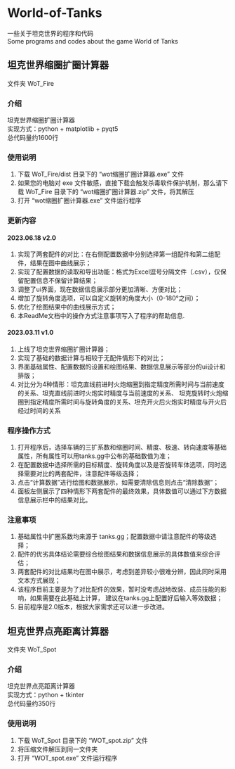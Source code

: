 
# World-of-Tanks

一些关于坦克世界的程序和代码 \
Some programs and codes about the game World of Tanks

## 坦克世界缩圈扩圈计算器

文件夹 WoT_Fire

### 介绍

坦克世界缩圈扩圈计算器 \
实现方式：python + matplotlib + pyqt5 \
总代码量约1600行

### 使用说明

1. 下载 WoT_Fire/dist 目录下的 “wot缩圈扩圈计算器.exe” 文件
2. 如果您的电脑对 exe 文件敏感，直接下载会触发杀毒软件保护机制，那么请下载 WoT_Fire 目录下的 “wot缩圈扩圈计算器.zip” 文件，将其解压
3. 打开 “wot缩圈扩圈计算器.exe” 文件运行程序

### 更新内容

#### 2023.06.18 v2.0

1. 实现了两套配件的对比：在右侧配置数据中分别选择第一组配件和第二组配件，结果在图中曲线展示；
2. 实现了配置数据的读取和导出功能：格式为Excel逗号分隔文件（.csv），仅保留配置信息不保留计算结果；
3. 调整了ui界面，现在数据信息展示部分更加清晰、方便对比；
4. 增加了旋转角度选项，可以自定义旋转的角度大小（0-180°之间）；
5. 优化了绘图结果中的曲线展示方式；
6. 本ReadMe文档中的操作方式注意事项写入了程序的帮助信息.

#### 2023.03.11 v1.0

1. 上线了坦克世界缩圈扩圈计算器；
2. 实现了基础的数据计算与相较于无配件情形下的对比；
3. 界面基础属性、配置数据的设置和绘图结果、数据信息展示等部分的ui设计和排版；
4. 对比分为4种情形：坦克直线前进时火炮缩圈到指定精度所需时间与当前速度的关系、坦克直线前进时火炮实时精度与当前速度的关系、
坦克旋转时火炮缩圈到指定精度所需时间与旋转角度的关系、坦克开火后火炮实时精度与开火后经过时间的关系

### 程序操作方式

1. 打开程序后，选择车辆的三扩系数和缩圈时间、精度、极速、转向速度等基础属性，所有属性可以用tanks.gg中公布的基础数值为准；
2. 在配置数据中选择所需的目标精度、旋转角度以及是否旋转车体选项，同时选择需要对比的两套配件，注意配件等级选择；
3. 点击“计算数据”进行绘图和数据展示，如需要清除信息则点击“清除数据”；
4. 面板左侧展示了四种情形下两套配件的最终效果，具体数值可以通过下方数据信息展示栏中的结果对比。

### 注意事项

1. 基础属性中扩圈系数均来源于 tanks.gg；配置数据中请注意配件的等级选择；
2. 配件的优劣具体结论需要综合绘图结果和数据信息展示的具体数值来综合评估；
3. 两套配件的对比结果均在图中展示，考虑到差异较小很难分辨，因此同时采用文本方式展现；
4. 该程序目前主要是为了对比配件的效果，暂时没考虑战地改装、成员技能的影响，如果需要在此基础上计算，
建议在tanks.gg上配置好后输入等效数据；
5. 目前程序是2.0版本，根据大家需求还可以进一步改进。

## 坦克世界点亮距离计算器

文件夹 WoT_Spot

### 介绍

坦克世界点亮距离计算器 \
实现方式：python + tkinter \
总代码量约350行

### 使用说明

1. 下载 WoT_Spot 目录下的 “WOT_spot.zip” 文件
2. 将压缩文件解压到同一文件夹
3. 打开 “WOT_spot.exe” 文件运行程序